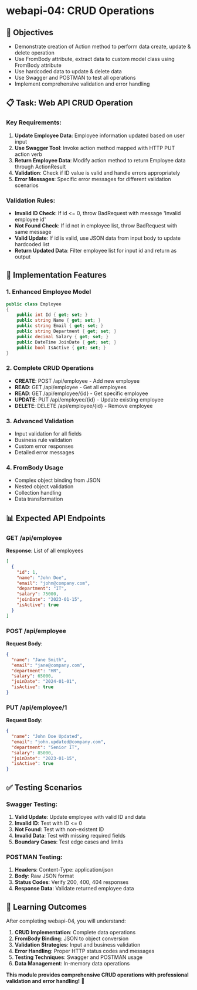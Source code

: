 # webapi-04: CRUD Operations

## 🎯 Objectives
- Demonstrate creation of Action method to perform data create, update & delete operation
- Use FromBody attribute, extract data to custom model class using FromBody attribute
- Use hardcoded data to update & delete data
- Use Swagger and POSTMAN to test all operations
- Implement comprehensive validation and error handling

## 📋 Task: Web API CRUD Operation

### Key Requirements:
1. **Update Employee Data**: Employee information updated based on user input
2. **Use Swagger Tool**: Invoke action method mapped with HTTP PUT action verb
3. **Return Employee Data**: Modify action method to return Employee data through ActionResult
4. **Validation**: Check if ID value is valid and handle errors appropriately
5. **Error Messages**: Specific error messages for different validation scenarios

### Validation Rules:
- **Invalid ID Check**: If id <= 0, throw BadRequest with message 'Invalid employee id'
- **Not Found Check**: If id not in employee list, throw BadRequest with same message
- **Valid Update**: If id is valid, use JSON data from input body to update hardcoded list
- **Return Updated Data**: Filter employee list for input id and return as output

## 🚀 Implementation Features

### 1. Enhanced Employee Model
```csharp
public class Employee
{
    public int Id { get; set; }
    public string Name { get; set; }
    public string Email { get; set; }
    public string Department { get; set; }
    public decimal Salary { get; set; }
    public DateTime JoinDate { get; set; }
    public bool IsActive { get; set; }
}
```

### 2. Complete CRUD Operations
- **CREATE**: POST /api/employee - Add new employee
- **READ**: GET /api/employee - Get all employees
- **READ**: GET /api/employee/{id} - Get specific employee
- **UPDATE**: PUT /api/employee/{id} - Update existing employee
- **DELETE**: DELETE /api/employee/{id} - Remove employee

### 3. Advanced Validation
- Input validation for all fields
- Business rule validation
- Custom error responses
- Detailed error messages

### 4. FromBody Usage
- Complex object binding from JSON
- Nested object validation
- Collection handling
- Data transformation

## 📊 Expected API Endpoints

### GET /api/employee
**Response**: List of all employees
```json
[
  {
    "id": 1,
    "name": "John Doe",
    "email": "john@company.com",
    "department": "IT",
    "salary": 75000,
    "joinDate": "2023-01-15",
    "isActive": true
  }
]
```

### POST /api/employee
**Request Body**:
```json
{
  "name": "Jane Smith",
  "email": "jane@company.com",
  "department": "HR",
  "salary": 65000,
  "joinDate": "2024-01-01",
  "isActive": true
}
```

### PUT /api/employee/1
**Request Body**:
```json
{
  "name": "John Doe Updated",
  "email": "john.updated@company.com",
  "department": "Senior IT",
  "salary": 85000,
  "joinDate": "2023-01-15",
  "isActive": true
}
```

## ✅ Testing Scenarios

### Swagger Testing:
1. **Valid Update**: Update employee with valid ID and data
2. **Invalid ID**: Test with ID <= 0
3. **Not Found**: Test with non-existent ID
4. **Invalid Data**: Test with missing required fields
5. **Boundary Cases**: Test edge cases and limits

### POSTMAN Testing:
1. **Headers**: Content-Type: application/json
2. **Body**: Raw JSON format
3. **Status Codes**: Verify 200, 400, 404 responses
4. **Response Data**: Validate returned employee data

## 🎯 Learning Outcomes

After completing webapi-04, you will understand:

1. **CRUD Implementation**: Complete data operations
2. **FromBody Binding**: JSON to object conversion
3. **Validation Strategies**: Input and business validation
4. **Error Handling**: Proper HTTP status codes and messages
5. **Testing Techniques**: Swagger and POSTMAN usage
6. **Data Management**: In-memory data operations

**This module provides comprehensive CRUD operations with professional validation and error handling!** 🚀
